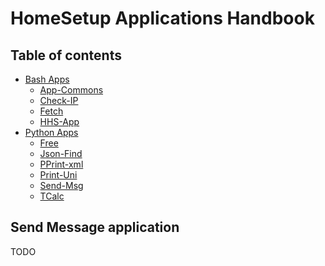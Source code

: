 # HomeSetup Applications Handbook

## Table of contents

<!-- toc -->
- [Bash Apps](../../applications.md#bash-apps)
  * [App-Commons](../bash/app-commons.md)
  * [Check-IP](../bash/check-ip.md)
  * [Fetch](../bash/fetch.md)
  * [HHS-App](../bash/hhs-app.md)
- [Python Apps](../../applications.md#python-apps)
  * [Free](free.md)
  * [Json-Find](json-find.md)
  * [PPrint-xml](pprint-xml.md)
  * [Print-Uni](print-uni.md)
  * [Send-Msg](send-msg.md)
  * [TCalc](tcalc.md)
<!-- tocstop -->

## Send Message application

TODO
